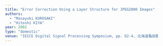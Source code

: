 ```yaml
---
title: "Error Correction Using a Layer Structure for JPEG2000 Images"
authors:
  - "Masayuki KUROSAKI"
  - "Hitoshi KIYA"
year: 2002
type: "domestic"
venue: "IEICE Digital Signal Processing Symposium, pp. D2-4, 北海道亀田郡七飯町, 2002-11-01."
---
```

